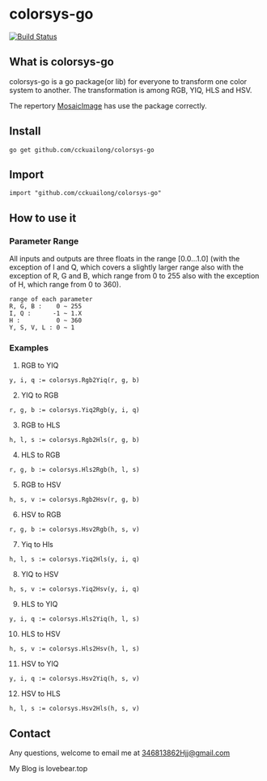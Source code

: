 # colorsys-go

[![Build Status](https://travis-ci.com/cckuailong/colorsys-go.svg?branch=master)](https://travis-ci.com/cckuailong/colorsys-go)

## What is colorsys-go

colorsys-go is a go package(or lib) for everyone to 
transform one color system to another. The transformation 
is among RGB, YIQ, HLS and HSV.

The repertory [MosaicImage](https://github.com/cckuailong/MosaicImage) 
has use the package correctly.

## Install

```
go get github.com/cckuailong/colorsys-go
```
## Import

```
import "github.com/cckuailong/colorsys-go"
```

## How to use it

### Parameter Range
All inputs and outputs are three floats in the range [0.0...1.0] 
(with the exception of I and Q, which covers a slightly larger range
also with the exception of R, G and B, which range from 0 to 255
also with the exception of H, which range from 0 to 360).

```
range of each parameter
R, G, B :    0 ~ 255
I, Q :      -1 ~ 1.X
H :          0 ~ 360
Y, S, V, L : 0 ~ 1
```

### Examples

1. RGB to YIQ
```
y, i, q := colorsys.Rgb2Yiq(r, g, b)
```
2. YIQ to RGB
```
r, g, b := colorsys.Yiq2Rgb(y, i, q)
```
3. RGB to HLS
```
h, l, s := colorsys.Rgb2Hls(r, g, b)
```
4. HLS to RGB
```
r, g, b := colorsys.Hls2Rgb(h, l, s)
```
5. RGB to HSV
```
h, s, v := colorsys.Rgb2Hsv(r, g, b)
```
6. HSV to RGB
```
r, g, b := colorsys.Hsv2Rgb(h, s, v)
```
7. Yiq to Hls
```
h, l, s := colorsys.Yiq2Hls(y, i, q)
```
8. YIQ to HSV
```
h, s, v := colorsys.Yiq2Hsv(y, i, q)
```
9. HLS to YIQ
```
y, i, q := colorsys.Hls2Yiq(h, l, s)
```
10. HLS to HSV
```
h, s, v := colorsys.Hls2Hsv(h, l, s)
```
11. HSV to YIQ
```
y, i, q := colorsys.Hsv2Yiq(h, s, v)
```
12. HSV to HLS
```
h, l, s := colorsys.Hsv2Hls(h, s, v)
```

## Contact

Any questions, welcome to email me at 346813862Hjj@gmail.com

My Blog is lovebear.top